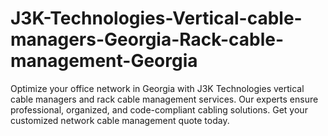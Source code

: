 # J3K-Technologies-Vertical-cable-managers-Georgia-Rack-cable-management-Georgia
Optimize your office network in Georgia with J3K Technologies vertical cable managers and rack cable management services. Our experts ensure professional, organized, and code-compliant cabling solutions. Get your customized network cable management quote today.
